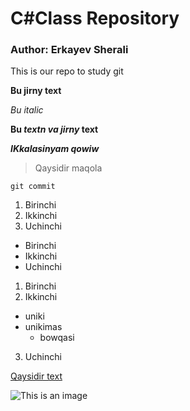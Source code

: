 # C#Class Repository

### Author: Erkayev Sherali

This is our repo to study git
 
**Bu jirny text**

*Bu italic*

**Bu _textn va jirny_ text**

***IKkalasinyam qowiw***

> Qaysidir  maqola

~~~
git commit
~~~

1. Birinchi
2. Ikkinchi
3. Uchinchi

- Birinchi
- Ikkinchi
- Uchinchi


1. Birinchi
2. Ikkinchi
  - uniki
  - unikimas
     - bowqasi
3. Uchinchi

[Qaysidir text](web/script.js)

![This is an image](https://myoctocat.com/assets/image/base-octocat.svg)







